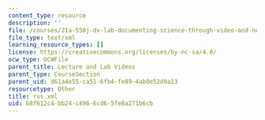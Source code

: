 ```yaml
---
content_type: resource
description: ''
file: /courses/21a-550j-dv-lab-documenting-science-through-video-and-new-media-fall-2012/b8f612c4bb24c4966cd65fe8a271b6cb_rss.xml
file_type: text/xml
learning_resource_types: []
license: https://creativecommons.org/licenses/by-nc-sa/4.0/
ocw_type: OCWFile
parent_title: Lecture and Lab Videos
parent_type: CourseSection
parent_uid: d61a4e55-ca51-6fb4-fe89-4ab0e52d9a13
resourcetype: Other
title: rss.xml
uid: b8f612c4-bb24-c496-6cd6-5fe8a271b6cb
---
```

